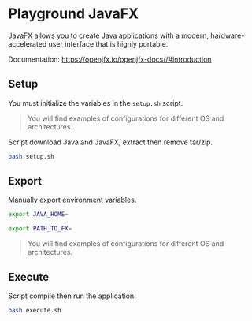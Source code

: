 # Playground JavaFX

JavaFX allows you to create Java applications with a modern,
hardware-accelerated user interface that is highly portable.

Documentation: https://openjfx.io/openjfx-docs//#introduction

## Setup

You must initialize the variables in the `setup.sh` script.

> You will find examples of configurations for different OS and architectures.

Script download Java and JavaFX, extract then remove tar/zip.

```zsh
bash setup.sh
```

## Export

Manually export environment variables.

```zsh
export JAVA_HOME=
```

```zsh
export PATH_TO_FX=
```

> You will find examples of configurations for different OS and architectures.

## Execute

Script compile then run the application.

```zsh
bash execute.sh
```
